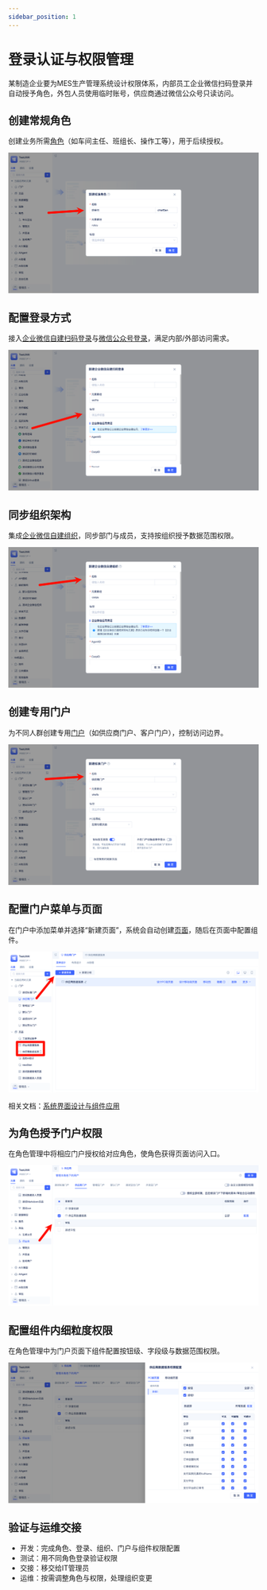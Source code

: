 ```yaml
---
sidebar_position: 1
---
```


# 登录认证与权限管理

某制造企业要为MES生产管理系统设计权限体系，内部员工企业微信扫码登录并自动授予角色，外包人员使用临时账号，供应商通过微信公众号只读访问。

## 创建常规角色

创建业务所需[角色](/docs/reference/开发框架/JitAuth/常规角色.md)（如车间主任、班组长、操作工等），用于后续授权。

![创建常规角色](img/jitauth/创建常规角色.png)

## 配置登录方式

接入[企业微信自建扫码登录](/docs/reference/开发框架/JitAuth/登录认证/企业微信自建扫码登录.md)与[微信公众号登录](/docs/reference/开发框架/JitAuth/登录认证/微信公众号登录.md)，满足内部/外部访问需求。

![配置企微自建扫码登录](img/jitauth/配置企微自建扫码登录.png)

## 同步组织架构

集成[企业微信自建组织](/docs/reference/开发框架/JitAuth/企业组织/企业微信自建组织.md)，同步部门与成员，支持按组织授予数据范围权限。

![配置企微自建组织](img/jitauth/配置企微自建组织.png)

## 创建专用门户

为不同人群创建专用[门户](/docs/reference/开发框架/JitWeb/门户/常规门户.md)（如供应商门户、客户门户），控制访问边界。

![创建专用门户](img/jitauth/创建常规门户.png)

## 配置门户菜单与页面

在门户中添加菜单并选择“新建页面”，系统会自动创建[页面](/docs/category/页面)，随后在页面中配置组件。

![配置门户菜单](img/jitauth/配置门户菜单.png)

相关文档：[系统界面设计与组件应用](./系统界面设计与组件应用.md)

## 为角色授予门户权限

在角色管理中将相应门户授权给对应角色，使角色获得页面访问入口。

![配置角色门户权限](img/jitauth/配置角色门户权限.png)

## 配置组件内细粒度权限

在角色管理中为门户页面下组件配置按钮级、字段级与数据范围权限。

![配置组件细粒度权限](img/jitauth/配置组件细粒度权限.png)

## 验证与运维交接

- 开发：完成角色、登录、组织、门户与组件权限配置
- 测试：用不同角色登录验证权限
- 交接：移交给IT管理员
- 运维：按需调整角色与权限，处理组织变更
